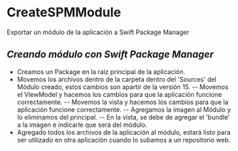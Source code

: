 # CreateSPMModule
Exportar un módulo de la aplicación a Swift Package Manager  

## _Creando módulo con Swift Package Manager_

- Creamos un Package en la raíz principal de la aplicación.
- Movemos los archivos dentro de la carpeta dentro del 'Sources' del Módulo creado, estos cambios son apartir de la versión 15.
-- Movemos el ViewModel y hacemos los cambios para que la aplicación funcione correctamente.
-- Movemos la vista y hacemos los cambios para que la aplicación funcione correctamente. 
-- Agregamos la imagen al Módulo y lo eliminamos del principal.
-- En la vista, se debe de agregar el 'bundle' a la imagen e indicarle que será del módulo.
- Agregado todos los archivos de la aplicación al módulo, estará listo para ser utilizado en otra aplicación cuando lo subamos a un repositorio web.
